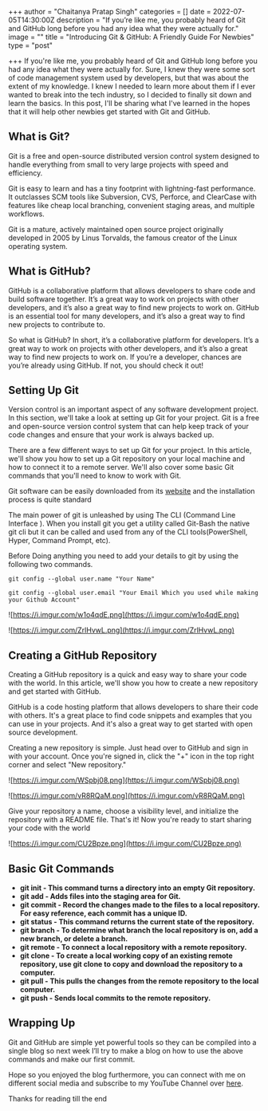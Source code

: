 +++
author = "Chaitanya Pratap Singh"
categories = []
date = 2022-07-05T14:30:00Z
description = "If you’re like me, you probably heard of Git and GitHub long before you had any idea what they were actually for."
image = ""
title = "Introducing Git & GitHub: A Friendly Guide For Newbies"
type = "post"

+++
If you're like me, you probably heard of Git and GitHub long before you had any idea what they were actually for. Sure, I knew they were some sort of code management system used by developers, but that was about the extent of my knowledge. I knew I needed to learn more about them if I ever wanted to break into the tech industry, so I decided to finally sit down and learn the basics. In this post, I'll be sharing what I've learned in the hopes that it will help other newbies get started with Git and GitHub.

## What is Git?

Git is a free and open-source distributed version control system designed to handle everything from small to very large projects with speed and efficiency.

Git is easy to learn and has a tiny footprint with lightning-fast performance. It outclasses SCM tools like Subversion, CVS, Perforce, and ClearCase with features like cheap local branching, convenient staging areas, and multiple workflows.

Git is a mature, actively maintained open source project originally developed in 2005 by Linus Torvalds, the famous creator of the Linux operating system.

## What is GitHub?

GitHub is a collaborative platform that allows developers to share code and build software together. It’s a great way to work on projects with other developers, and it’s also a great way to find new projects to work on. GitHub is an essential tool for many developers, and it’s also a great way to find new projects to contribute to.

So what is GitHub? In short, it’s a collaborative platform for developers. It’s a great way to work on projects with other developers, and it’s also a great way to find new projects to work on. If you’re a developer, chances are you’re already using GitHub. If not, you should check it out!

## Setting Up Git

Version control is an important aspect of any software development project. In this section, we'll take a look at setting up Git for your project. Git is a free and open-source version control system that can help keep track of your code changes and ensure that your work is always backed up.

There are a few different ways to set up Git for your project. In this article, we'll show you how to set up a Git repository on your local machine and how to connect it to a remote server. We'll also cover some basic Git commands that you'll need to know to work with Git.

Git software can be easily downloaded from its [website](https://git-scm.com/downloads) and the installation process is quite standard

The main power of git is unleashed by using The CLI (Command Line Interface ). When you install git you get a utility called Git-Bash the native git cli but it can be called and used from any of the CLI tools(PowerShell, Hyper, Command Prompt, etc).

Before Doing anything you need to add your details to git by using the following two commands.

`git config --global user.name "Your Name"`

`git config --global user.email "Your Email Which you used while making your Github Account"`

![https://i.imgur.com/w1o4qdE.png](https://i.imgur.com/w1o4qdE.png)

![https://i.imgur.com/ZrlHvwL.png](https://i.imgur.com/ZrlHvwL.png)

## Creating a GitHub Repository

Creating a GitHub repository is a quick and easy way to share your code with the world. In this article, we'll show you how to create a new repository and get started with GitHub.

GitHub is a code hosting platform that allows developers to share their code with others. It's a great place to find code snippets and examples that you can use in your projects. And it's also a great way to get started with open source development.

Creating a new repository is simple. Just head over to GitHub and sign in with your account. Once you're signed in, click the "+" icon in the top right corner and select "New repository."

![https://i.imgur.com/WSpbj08.png](https://i.imgur.com/WSpbj08.png)

![https://i.imgur.com/vR8RQaM.png](https://i.imgur.com/vR8RQaM.png)

Give your repository a name, choose a visibility level, and initialize the repository with a README file. That's it! Now you're ready to start sharing your code with the world

![https://i.imgur.com/CU2Bpze.png](https://i.imgur.com/CU2Bpze.png)

## Basic Git Commands

* **git init - This command turns a directory into an empty Git repository.**
* **git add - Adds files into the staging area for Git.**
* **git commit - Record the changes made to the files to a local repository. For easy reference, each commit has a unique ID.**
* **git status - This command returns the current state of the repository.**
* **git branch - To determine what branch the local repository is on, add a new branch, or delete a branch.**
* **git remote - To connect a local repository with a remote repository.**
* **git clone - To create a local working copy of an existing remote repository, use git clone to copy and download the repository to a computer.**
* **git pull - This pulls the changes from the remote repository to the local computer.**
* **git push - Sends local commits to the remote repository.**

## Wrapping Up

Git and GitHub are simple yet powerful tools so they can be compiled into a single blog so next week I’ll try to make a blog on how to use the above commands and make our first commit.

Hope so you enjoyed the blog furthermore, you can connect with me on different social media and subscribe to my YouTube Channel over [here](https://znap.link/chaitanyapratapsingh).

Thanks for reading till the end